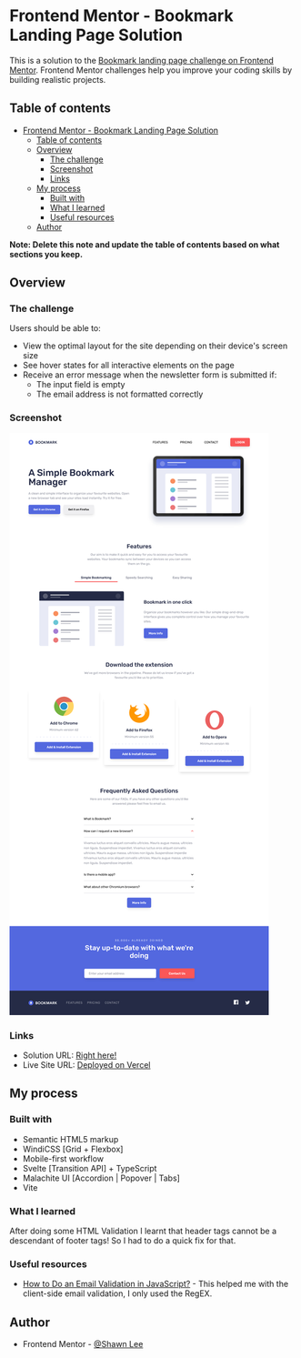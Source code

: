 # Frontend Mentor - Bookmark Landing Page Solution

This is a solution to the [Bookmark landing page challenge on Frontend Mentor](https://www.frontendmentor.io/challenges/bookmark-landing-page-5d0b588a9edda32581d29158). Frontend Mentor challenges help you improve your coding skills by building realistic projects.

## Table of contents

- [Frontend Mentor - Bookmark Landing Page Solution](#frontend-mentor---bookmark-landing-page-solution)
  - [Table of contents](#table-of-contents)
  - [Overview](#overview)
    - [The challenge](#the-challenge)
    - [Screenshot](#screenshot)
    - [Links](#links)
  - [My process](#my-process)
    - [Built with](#built-with)
    - [What I learned](#what-i-learned)
    - [Useful resources](#useful-resources)
  - [Author](#author)

**Note: Delete this note and update the table of contents based on what sections you keep.**

## Overview

### The challenge

Users should be able to:

- View the optimal layout for the site depending on their device's screen size
- See hover states for all interactive elements on the page
- Receive an error message when the newsletter form is submitted if:
  - The input field is empty
  - The email address is not formatted correctly

### Screenshot

![Desktop View](./screenshots/Screenshot%202022-05-20%20at%2013-56-08%20Frontend%20Mentor%20Bookmark%20Landing%20Page.png)

### Links

- Solution URL: [Right here!](https://www.frontendmentor.io/solutions/fully-animated-and-responsive-bookmark-landing-page-with-malachite-ui-uNmwZOuSD4)
- Live Site URL: [Deployed on Vercel](https://bookmark-landing-page-svelte.vercel.app/)

## My process

### Built with

- Semantic HTML5 markup
- WindiCSS [Grid + Flexbox]
- Mobile-first workflow
- Svelte [Transition API] + TypeScript
- Malachite UI [Accordion | Popover | Tabs]
- Vite

### What I learned

After doing some HTML Validation I learnt that header tags cannot be a descendant of footer tags! So I had to do a quick fix for that.

### Useful resources

- [How to Do an Email Validation in JavaScript?](https://www.simplilearn.com/tutorials/javascript-tutorial/email-validation-in-javascript) - This helped me with the client-side email validation, I only used the RegEX.

## Author

- Frontend Mentor - [@Shawn Lee](https://www.frontendmentor.io/profile/OGShawnLee)
